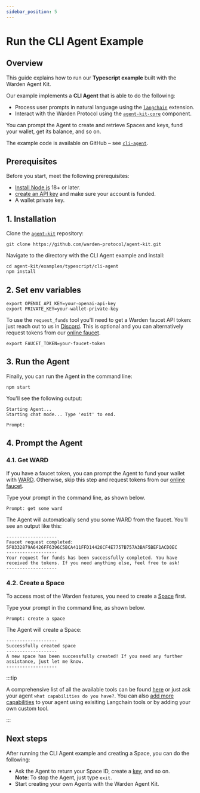 ```yaml
---
sidebar_position: 5
---
```


# Run the CLI Agent Example

## Overview

This guide explains how to run our **Typescript example** built with the Warden Agent Kit.

Our example implements a **CLI Agent** that is able to do the following:

-   Process user prompts in natural language using the [`langchain`](https://github.com/warden-protocol/agent-kit/blob/main/langchain/warden/README.md) extension.
-   Interact with the Warden Protocol using the [`agent-kit-core`](https://github.com/warden-protocol/agent-kit/tree/main/agent-kit-core) component.

You can prompt the Agent to create and retrieve Spaces and keys, fund your wallet, get its balance, and so on.

The example code is available on GitHub – see [`cli-agent`](https://github.com/warden-protocol/agent-kit/blob/main/examples/typescript/cli-agent/README.md).

## Prerequisites

Before you start, meet the following prerequisites:

-   [Install Node.js](https://nodejs.org/en/download) 18+ or later.
-   [create an API key](https://platform.openai.com/docs/quickstart#create-and-export-an-api-key) and make sure your account is funded.
-   A wallet private key.

## 1. Installation

Clone the [`agent-kit`](https://github.com/warden-protocol/agent-kit) repository:

```
git clone https://github.com/warden-protocol/agent-kit.git
```

Navigate to the directory with the CLI Agent example and install:

```
cd agent-kit/examples/typescript/cli-agent
npm install
```

## 2. Set env variables

```
export OPENAI_API_KEY=your-openai-api-key
export PRIVATE_KEY=your-wallet-private-key
```

To use the `request_funds` tool you'll need to get a Warden faucet API token: just reach out to us in [Discord](https://discord.com/invite/wardenprotocol). This is optional and you can alternatively request tokens from our [online faucet](https://faucet.devnet.wardenprotocol.org/).

```
export FAUCET_TOKEN=your-faucet-token
```

## 3. Run the Agent

Finally, you can run the Agent in the command line:

```
npm start
```

You'll see the following output:

```
Starting Agent...
Starting chat mode... Type 'exit' to end.

Prompt:
```

## 4. Prompt the Agent

### 4.1. Get WARD

If you have a faucet token, you can prompt the Agent to fund your wallet with [WARD](/tokens/ward-token/ward). Otherwise, skip this step and request tokens from our [online faucet](https://faucet.devnet.wardenprotocol.org/).

Type your prompt in the command line, as shown below.

```
Prompt: get some ward
```

The Agent will automatically send you some WARD from the faucet. You'll see an output like this:

```
-------------------
Faucet request completed: 5F0332879A6426FF6396C5BCA411FFD14426CF4E7757B757A3BAF5BEF1ACD0EC
-------------------
Your request for funds has been successfully completed. You have received the tokens. If you need anything else, feel free to ask!
-------------------
```

### 4.2. Create a Space

To access most of the Warden features, you need to create a [Space](/learn/glossary#space) first.

Type your prompt in the command line, as shown below.

```
Prompt: create a space
```

The Agent will create a Space:

```
-------------------
Successfully created space
-------------------
A new space has been successfully created! If you need any further assistance, just let me know.
-------------------
```

:::tip

A comprehensive list of all the available tools can be found [here](/build-an-agent/warden-agent-kit/agent-actions) or just ask your agent `what capabilities do you have?`. You can also [add more capabilities](/build-an-agent/warden-agent-kit/add-agent-capabilities) to your agent using exisiting Langchain tools or by adding your own custom tool.

:::

## Next steps

After running the CLI Agent example and creating a Space, you can do the following:

-   Ask the Agent to return your Space ID, create a [key](/learn/glossary#key), and so on.  
    **Note**: To stop the Agent, just type `exit`.
-   Start creating your own Agents with the Warden Agent Kit.
